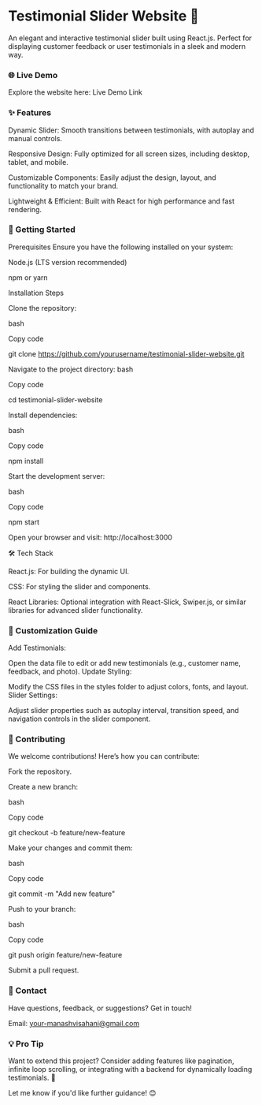 # Testimonial Slider Website 🌟
An elegant and interactive testimonial slider built using React.js. Perfect for displaying customer feedback or user testimonials in a sleek and modern way.

### 🌐 Live Demo
Explore the website here: Live Demo Link

### ✨ Features
Dynamic Slider: Smooth transitions between testimonials, with autoplay and manual controls.

Responsive Design: Fully optimized for all screen sizes, including desktop, tablet, and mobile.

Customizable Components: Easily adjust the design, layout, and functionality to match your brand.

Lightweight & Efficient: Built with React for high performance and fast rendering.

### 🚀 Getting Started
Prerequisites
Ensure you have the following installed on your system:

Node.js (LTS version recommended)

npm or yarn

Installation Steps

Clone the repository:

bash

Copy code

git clone https://github.com/yourusername/testimonial-slider-website.git

Navigate to the project directory:
bash

Copy code

cd testimonial-slider-website

Install dependencies:


bash

Copy code

npm install

Start the development server:

bash

Copy code

npm start

Open your browser and visit: http://localhost:3000

🛠️ Tech Stack

React.js: For building the dynamic UI.

CSS: For styling the slider and components.

React Libraries: Optional integration with React-Slick, Swiper.js, or similar libraries for advanced slider functionality.

### 🎨 Customization Guide
Add Testimonials:

Open the data file to edit or add new testimonials (e.g., customer name, feedback, and photo).
Update Styling:


Modify the CSS files in the styles folder to adjust colors, fonts, and layout.
Slider Settings:

Adjust slider properties such as autoplay interval, transition speed, and navigation controls in the slider component.
### 🤝 Contributing

We welcome contributions! Here’s how you can contribute:

Fork the repository.

Create a new branch:

bash

Copy code

git checkout -b feature/new-feature

Make your changes and commit them:

bash

Copy code

git commit -m "Add new feature"

Push to your branch:

bash

Copy code

git push origin feature/new-feature

Submit a pull request.

### 📧 Contact

Have questions, feedback, or suggestions? Get in touch!

Email: your-manashvisahani@gmail.com


### 💡 Pro Tip
Want to extend this project? Consider adding features like pagination, infinite loop scrolling, or integrating with a backend for dynamically loading testimonials. 🚀

Let me know if you'd like further guidance! 😊

